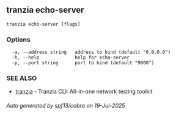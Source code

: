 ## tranzia echo-server



```
tranzia echo-server [flags]
```

### Options

```
  -a, --address string   address to bind (default "0.0.0.0")
  -h, --help             help for echo-server
  -p, --port string      port to bind (default "9000")
```

### SEE ALSO

* [tranzia](tranzia.md)	 - Tranzia CLI: All-in-one network testing toolkit

###### Auto generated by spf13/cobra on 19-Jul-2025
